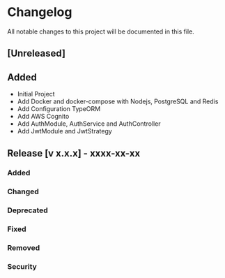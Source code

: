 # Changelog

All notable changes to this project will be documented in this file.

## [Unreleased]

## Added

- Initial Project
- Add Docker and docker-compose with Nodejs, PostgreSQL and Redis
- Add Configuration TypeORM
- Add AWS Cognito
- Add AuthModule, AuthService and AuthController
- Add JwtModule and JwtStrategy
## Release [v x.x.x] - xxxx-xx-xx

### Added

### Changed

### Deprecated

### Fixed

### Removed

### Security